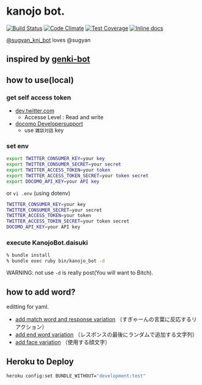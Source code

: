 # kanojo bot.

[![Build Status](https://travis-ci.org/sugamasao/kanojo_bot.png?branch=master)](https://travis-ci.org/sugamasao/kanojo_bot)
[![Code Climate](https://codeclimate.com/github/sugamasao/kanojo_bot.png)](https://codeclimate.com/github/sugamasao/kanojo_bot)
[![Test Coverage](https://codeclimate.com/github/sugamasao/kanojo_bot/badges/coverage.svg)](https://codeclimate.com/github/sugamasao/kanojo_bot)
[![Inline docs](http://inch-ci.org/github/sugamasao/kanojo_bot.svg?branch=master)](http://inch-ci.org/github/sugamasao/kanojo_bot)

[@sugyan_knj_bot](https://twitter.com/sugyan_knj_bot) loves @sugyan

inspired by [genki-bot](https://github.com/sugyan/genki-bot)
----

## how to use(local)

### get self access token

- [dev.twitter.com](https://dev.twitter.com)
  - Accesse Level : Read and write
- [docomo Developersupport](https://dev.smt.docomo.ne.jp/)
  - use `雑談対話` key
### set env

```sh
export TWITTER_CONSUMER_KEY=your key
export TWITTER_CONSUMER_SECRET=your secret
export TWITTER_ACCESS_TOKEN=your token
export TWITTER_ACCESS_TOKEN_SECRET=your token secret
export DOCOMO_API_KEY=your API key
```

or `vi .env` (using dotenv)

```sh
TWITTER_CONSUMER_KEY=your key
TWITTER_CONSUMER_SECRET=your secret
TWITTER_ACCESS_TOKEN=your token
TWITTER_ACCESS_TOKEN_SECRET=your token secret
DOCOMO_API_KEY=your API key
```

### execute KanojoBot.daisuki

```sh
% bundle install
% bundle exec ruby bin/kanojo_bot -d
```

WARNING: not use `-d` is really post(You will want to Bitch).

## how to add word?

editting for yaml.

- [add match word and response variation](data/samishisou.yaml) （すぎゃーんの言葉に反応するリアクション）
- [add end word variation](data/hagemashitai.yaml) （レスポンスの最後にランダムで追加する文字列）
- [add face variation](data/face.yaml) （使用する顔文字）

## Heroku to Deploy
```sh
heroku config:set BUNDLE_WITHOUT="development:test"
```
